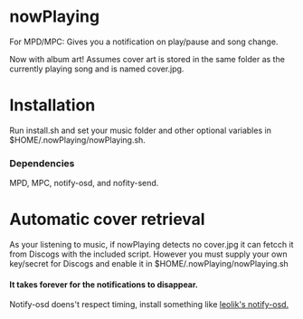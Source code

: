 # nowPlaying
For MPD/MPC: Gives you a notification on play/pause and song change.

Now with album art! Assumes cover art is stored in the same folder as the currently playing song and is named cover.jpg.

# Installation
Run install.sh and set your music folder and other optional variables in $HOME/.nowPlaying/nowPlaying.sh. 

### Dependencies
MPD, MPC, notify-osd, and nofity-send.

# Automatic cover retrieval
As your listening to music, if nowPlaying detects no cover.jpg it can fetcch it from Discogs with the included script. However you must supply your own key/secret for Discogs and enable it in $HOME/.nowPlaying/nowPlaying.sh

#### It takes forever for the notifications to disappear.
Notify-osd doens't respect timing, install something like <a href="https://launchpad.net/~leolik/+archive/ubuntu/leolik">leolik's notify-osd.</a>
